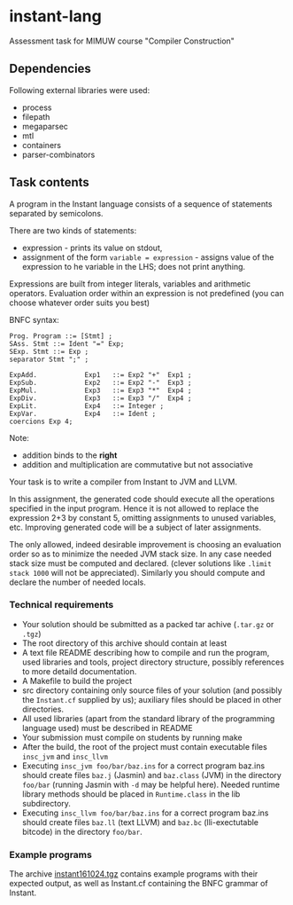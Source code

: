 # instant-lang

Assessment task for MIMUW course "Compiler Construction"

## Dependencies

Following external libraries were used:
- process
- filepath
- megaparsec
- mtl
- containers
- parser-combinators


## Task contents

A program in the Instant language consists of a sequence of statements separated by semicolons.

There are two kinds of statements:

- expression - prints its value on stdout,
- assignment of the form `variable = expression` - assigns value of the expression to he variable in the LHS; does not print anything.

Expressions are built from integer literals, variables and arithmetic operators. Evaluation order within an expression is not predefined (you can choose whatever order suits you best)

BNFC syntax:

```
Prog. Program ::= [Stmt] ;
SAss. Stmt ::= Ident "=" Exp;
SExp. Stmt ::= Exp ;
separator Stmt ";" ;

ExpAdd.            Exp1   ::= Exp2 "+"  Exp1 ;
ExpSub.            Exp2   ::= Exp2 "-"  Exp3 ;
ExpMul.            Exp3   ::= Exp3 "*"  Exp4 ;
ExpDiv.            Exp3   ::= Exp3 "/"  Exp4 ;
ExpLit.            Exp4   ::= Integer ;
ExpVar.            Exp4   ::= Ident ;
coercions Exp 4;
```

Note:

- addition binds to the **right**
- addition and multiplication are commutative but not associative

Your task is to write a compiler from Instant to JVM and LLVM.

In this assignment, the generated code should execute all the operations specified in the input program. Hence it is not allowed to replace the expression 2+3 by constant 5, omitting assignments to unused variables, etc. Improving generated code will be a subject of later assignments.

The only allowed, indeed desirable improvement is choosing an evaluation order so as to minimize the needed JVM stack size. In any case needed stack size must be computed and declared. (clever solutions like `.limit stack 1000` will not be appreciated). Similarly you should compute and declare the number of needed locals.

### Technical requirements
- Your solution should be submitted as a packed tar achive (`.tar.gz` or `.tgz`)
- The root directory of this archive should contain at least
- A text file README describing how to compile and run the program, used libraries and tools, project directory structure, possibly references to more detaild documentation.
- A Makefile to build the project
- src directory containing only source files of your solution (and possibly the `Instant.cf` supplied by us); auxiliary files should be placed in other directories.
- All used libraries (apart from the standard library of the programming language used) must be described in README
- Your submission must compile on students by running make
- After the build, the root of the project must contain executable files `insc_jvm` and `insc_llvm`
- Executing `insc_jvm foo/bar/baz.ins` for a correct program baz.ins should create files `baz.j` (Jasmin) and `baz.class` (JVM) in the directory `foo/bar` (running Jasmin with `-d` may be helpful here). Needed runtime library methods should be placed in `Runtime.class` in the lib subdirectory.
- Executing `insc_llvm foo/bar/baz.ins` for a correct program baz.ins should create files `baz.ll` (text LLVM) and `baz.bc` (lli-exectutable bitcode) in the directory `foo/bar`.

### Example programs
The archive [instant161024.tgz](https://www.mimuw.edu.pl/~ben/Zajecia/Mrj2019/instant161024.tgz) contains example programs with their expected output, as well as Instant.cf containing the BNFC grammar of Instant.
